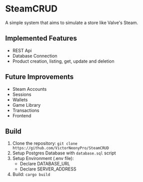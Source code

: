 # SteamCRUD
A simple system that aims to simulate a store like Valve's Steam.

## Implemented Features
- REST Api
- Database Connection
- Product creation, listing, get, update and deletion 

## Future Improvements
- Steam Accounts
- Sessions
- Wallets
- Game Library
- Transactions
- Frontend

## Build
1. Clone the repository:
   ```git clone https://github.com/VictorNeonyPro/SteamCRUD```
2. Setup Postgres Database with ```database.sql``` script
3. Setup Environment (.env file):
   - Declare DATABASE_URL
   - Declare SERVER_ADDRESS
4. Build:
   ```cargo build```
